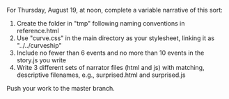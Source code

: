 For Thursday, August 19, at noon, complete a variable narrative of this sort:

1. Create the folder in "tmp" following naming conventions in reference.html
2. Use "curve.css" in the main directory as your stylesheet, linking it as "../../curveship"
3. Include no fewer than 6 events and no more than 10 events in the story.js you write
4. Write 3 different sets of narrator files (html and js) with matching, descriptive filenames, e.g., surprised.html and surprised.js

Push your work to the master branch.
